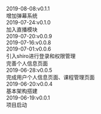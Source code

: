 2019-08-08:v0.1.1         
增加弹幕系统           
2019-07-24:v0.1.0      
加入直播模块                 
2019-07-20:v0.0.9         
2019-07-16:v0.0.8     
2019-07-01:v0.0.6      
引入shiro进行登录和权限管理       
完善个人信息页面          
2019-06-28:v0.0.5       
完成用户个人信息页面、课程管理页面         
2019-06-20:v0.0.4       
基本架构搭建            
2019-06-19:v0.0.1      
项目启动          
